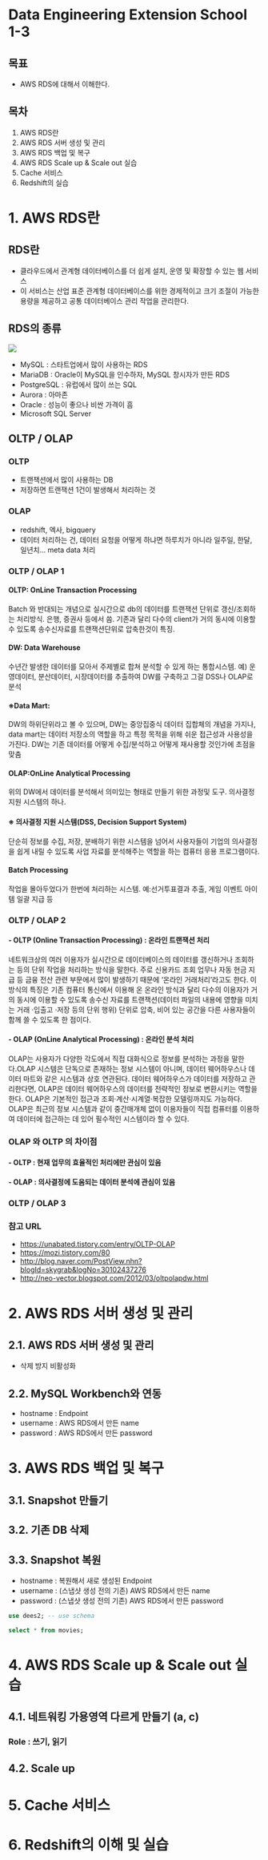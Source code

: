 # Data Engineering Extension School 1-3

## 목표
- AWS RDS에 대해서 이해한다.

## 목차
1. AWS RDS란
2. AWS RDS 서버 생성 및 관리
3. AWS RDS 백업 및 복구
4. AWS RDS Scale up & Scale out 실습
4. Cache 서비스
5. Redshift의 실습

# 1. AWS RDS란
## RDS란
- 클라우드에서 관계형 데이터베이스를 더 쉽게 설치, 운영 및 확장할 수 있는 웹 서비스
- 이 서비스는 산업 표준 관계형 데이터베이스를 위한 경제적이고 크기 조절이 가능한 용량을 제공하고 공통 데이터베이스 관리 작업을 관리한다.

## RDS의 종류
<img src = "../../images/dees_knj_3_1.png">

- MySQL : 스타트업에서 많이 사용하는 RDS
- MariaDB : Oracle이 MySQL을 인수하자, MySQL 창시자가 만든 RDS
- PostgreSQL : 유럽에서 많이 쓰는 SQL
- Aurora : 아마존
- Oracle : 성능이 좋으나 비싼 가격이 흠
- Microsoft SQL Server

## OLTP / OLAP
### OLTP
- 트랜잭션에서 많이 사용하는 DB
- 저장하면 트랜잭션 1건이 발생해서 처리하는 것

### OLAP
- redshift, 엑사, bigquery
- 데이터 처리하는 건, 데이터 요청을 어떻게 하냐면 하루치가 아니라 일주일, 한달, 일년치... meta data 처리

### OLTP / OLAP 1
#### OLTP: OnLine Transaction Processing
Batch 와 반대되는 개념으로 실시간으로 db의 데이터를 트랜잭션 단위로 갱신/조회하는 처리방식. 은행, 증권사 등에서 씀. 기존과 달리 다수의 client가 거의 동시에 이용할수 있도록 송수신자료를 트랜잭션단위로 압축한것이 특징.

#### DW: Data Warehouse
수년간 발생한 데이터를 모아서 주제별로 합쳐 분석할 수 있게 하는 통합시스템.
예) 운영데이터, 분산데이터, 시장데이터를 추출하여 DW를 구축하고 그걸 DSS나 OLAP로 분석

#### ※Data Mart:
DW의 하위단위라고 볼 수 있으며, DW는 중앙집중식 데이터 집합체의 개념을 가지나, data mart는 데이터 저장소의 역할을 하고 특정 목적을 위해 쉬운 접근성과 사용성을 가진다. DW는 기존 데이터를 어떻게 수집/분석하고 어떻게 재사용할 것인가에 초점을 맞춤

#### OLAP:OnLine Analytical Processing
위의 DW에서 데이터를 분석해서 의미있는 형태로 만들기 위한 과정및 도구.  의사결정 지원 시스템의 하나.

#### ※ 의사결정 지원 시스템(DSS, Decision Support System)
단순히 정보를 수집, 저장, 분배하기 위한 시스템을 넘어서 사용자들이 기업의 의사결정을 쉽게 내릴 수 있도록 사업 자료를 분석해주는 역할을 하는 컴퓨터 응용 프로그램이다.

#### Batch Processing
작업을 몰아두었다가 한번에 처리하는 시스템. 예:선거투표결과 추출, 게임 이벤트 아이템 일괄 지급 등

### OLTP / OLAP 2
#### - OLTP (Online Transaction Processing) : 온라인 트랜잭션 처리

네트워크상의 여러 이용자가 실시간으로 데이터베이스의 데이터를 갱신하거나 조회하는 등의 단위 작업을 처리하는 방식을 말한다. 주로 신용카드 조회 업무나 자동 현금 지급 등 금융 전산 관련 부문에서 많이 발생하기 때문에 ‘온라인 거래처리’라고도 한다. 이 방식의 특징은 기존 컴퓨터 통신에서 이용해 온 온라인 방식과 달리 다수의 이용자가 거의 동시에 이용할 수 있도록 송수신 자료를 트랜잭션(데이터 파일의 내용에 영향을 미치는 거래 ·입출고 ·저장 등의 단위 행위) 단위로 압축, 비어 있는 공간을 다른 사용자들이 함께 쓸 수 있도록 한 점이다.

#### - OLAP (OnLine Analytical Processing) : 온라인 분석 처리

OLAP는 사용자가 다양한 각도에서 직접 대화식으로 정보를 분석하는 과정을 말한다.OLAP 시스템은 단독으로 존재하는 정보 시스템이 아니며, 데이터 웨어하우스나 데이터 마트와 같은 시스템과 상호 연관된다. 데이터 웨어하우스가 데이터를 저장하고 관리한다면, OLAP은 데이터 웨어하우스의 데이터를 전략적인 정보로 변환시키는 역할을 한다. OLAP은 기본적인 접근과 조회·계산·시계열·복잡한 모델링까지도 가능하다. OLAP은 최근의 정보 시스템과 같이 중간매개체 없이 이용자들이 직접 컴퓨터를 이용하여 데이터에 접근하는 데 있어 필수적인 시스템이라 할 수 있다. 

### OLAP 와 OLTP 의 차이점 
#### - OLTP :  현재 업무의 효율적인 처리에만 관심이 있음
#### - OLAP : 의사결정에 도움되는 데이터 분석에 관심이 있음

### OLTP / OLAP 3

### 참고 URL
- https://unabated.tistory.com/entry/OLTP-OLAP
- https://mozi.tistory.com/80
- http://blog.naver.com/PostView.nhn?blogId=skygrab&logNo=30102437276
- http://neo-vector.blogspot.com/2012/03/oltpolapdw.html


# 2. AWS RDS 서버 생성 및 관리
## 2.1. AWS RDS 서버 생성 및 관리
- 삭제 방지 비활성화

## 2.2. MySQL Workbench와 연동
- hostname : Endpoint
- username : AWS RDS에서 만든 name
- password : AWS RDS에서 만든 password

# 3. AWS RDS 백업 및 복구
## 3.1. Snapshot 만들기
## 3.2. 기존 DB 삭제
## 3.3. Snapshot 복원
- hostname : 복원해서 새로 생성된 Endpoint
- username : (스냅샷 생성 전의 기존) AWS RDS에서 만든 name
- password : (스냅샷 생성 전의 기존) AWS RDS에서 만든 password

```SQL
use dees2; -- use schema

select * from movies;
```

# 4. AWS RDS Scale up & Scale out 실습
## 4.1. 네트워킹 가용영역 다르게 만들기 (a, c)
### Role : 쓰기, 읽기

## 4.2. Scale up

# 5. Cache 서비스

# 6. Redshift의 이해 및 실습
